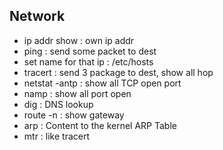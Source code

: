 ## Network
- ip addr show : own ip addr  
- ping : send some packet to dest  
- set name for that ip : /etc/hosts
- tracert : send 3 package to dest, show all hop
- netstat -antp : show all TCP open port
- namp <target> : show all port open
- dig <target> : DNS lookup
- route -n : show gateway
- arp : Content to the kernel ARP Table
- mtr : like tracert